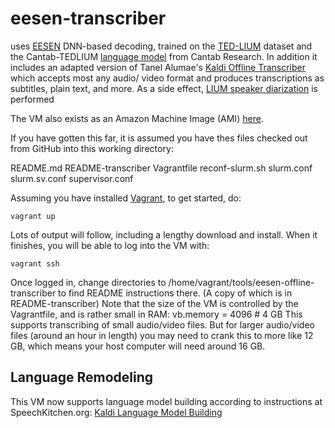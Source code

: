 # eesen-transcriber
uses [EESEN](https://github.com/yajiemiao/eesen) DNN-based decoding, trained on
the [TED-LIUM](http://www-lium.univ-lemans.fr/en/content/ted-lium-corpus) dataset and the Cantab-TEDLIUM [language model](http://cantabresearch.com/cantab-TEDLIUM.tar) from
Cantab Research. In addition it includes an adapted version of
Tanel Alumae's [Kaldi Offline Transcriber](https://github.com/alumae/kaldi-offline-transcriber) which accepts most any audio/
video format and produces transcriptions as subtitles, plain text, and more.
As a side effect, [LIUM speaker diarization](http://www-lium.univ-lemans.fr/diarization/doku.php/welcome) is performed

The VM also exists as an Amazon Machine Image (AMI) [here](https://console.aws.amazon.com/ec2/v2/home?region=us-west-2#LaunchInstanceWizard:ami=ami-aca4b5cd).

If you have gotten this far, it is assumed you have thes files checked out from GitHub into this working directory:

  README.md
  README-transcriber
  Vagrantfile
  reconf-slurm.sh
	slurm.conf
	slurm.sv.conf
	supervisor.conf

Assuming you have installed [Vagrant](http://vagrantup.com), to get started, do:

    vagrant up

Lots of output will follow, including a lengthy download and install. When it finishes, you will be able to log into the VM with:

    vagrant ssh

Once logged in, change directories to /home/vagrant/tools/eesen-offline-transcriber to find README instructions there. (A copy of which is in README-transcriber) Note that the size of the VM is controlled by the Vagrantfile, and is rather small in RAM:
    vb.memory = 4096 # 4 GB
This supports transcribing of small audio/video files. But for larger audio/video files (around an hour in length) you may need to crank this to more like 12 GB, which means your host computer will need around 16 GB.

## Language Remodeling
This VM now supports language model building according to instructions at SpeechKitchen.org: [Kaldi Language Model Building](http://speechkitchen.org/kaldi-language-model-building/)
